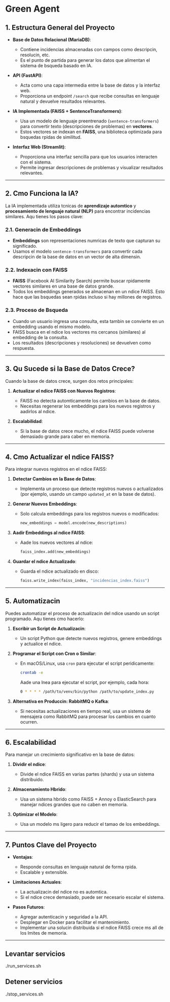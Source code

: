 # Green Agent

## **1. Estructura General del Proyecto**

- **Base de Datos Relacional (MariaDB)**:
  - Contiene incidencias almacenadas con campos como descripcin, resolucin, etc.
  - Es el punto de partida para generar los datos que alimentan el sistema de bsqueda basado en IA.

- **API (FastAPI)**:
  - Acta como una capa intermedia entre la base de datos y la interfaz web.
  - Proporciona un endpoint `/search` que recibe consultas en lenguaje natural y devuelve resultados relevantes.

- **IA Implementada (FAISS + SentenceTransformers)**:
  - Usa un modelo de lenguaje preentrenado (`sentence-transformers`) para convertir texto (descripciones de problemas) en **vectores**.
  - Estos vectores se indexan en **FAISS**, una biblioteca optimizada para bsquedas rpidas de similitud.

- **Interfaz Web (Streamlit)**:
  - Proporciona una interfaz sencilla para que los usuarios interacten con el sistema.
  - Permite ingresar descripciones de problemas y visualizar resultados relevantes.

---

## **2. Cmo Funciona la IA?**

La IA implementada utiliza tcnicas de **aprendizaje automtico** y **procesamiento de lenguaje natural (NLP)** para encontrar incidencias similares. Aqu tienes los pasos clave:

### **2.1. Generacin de Embeddings**

- **Embeddings** son representaciones numricas de texto que capturan su significado.
- Usamos el modelo `sentence-transformers` para convertir cada descripcin de la base de datos en un vector de alta dimensin.

### **2.2. Indexacin con FAISS**

- **FAISS** (Facebook AI Similarity Search) permite buscar rpidamente vectores similares en una base de datos grande.
- Todos los embeddings generados se almacenan en un ndice FAISS. Esto hace que las bsquedas sean rpidas incluso si hay millones de registros.

### **2.3. Proceso de Bsqueda**

- Cuando un usuario ingresa una consulta, esta tambin se convierte en un embedding usando el mismo modelo.
- FAISS busca en el ndice los vectores ms cercanos (similares) al embedding de la consulta.
- Los resultados (descripciones y resoluciones) se devuelven como respuesta.

---

## **3. Qu Sucede si la Base de Datos Crece?**

Cuando la base de datos crece, surgen dos retos principales:

1. **Actualizar el ndice FAISS con Nuevos Registros**:
   - FAISS no detecta automticamente los cambios en la base de datos.
   - Necesitas regenerar los embeddings para los nuevos registros y aadirlos al ndice.

2. **Escalabilidad**:
   - Si la base de datos crece mucho, el ndice FAISS puede volverse demasiado grande para caber en memoria.

---

## **4. Cmo Actualizar el ndice FAISS?**

Para integrar nuevos registros en el ndice FAISS:

1. **Detectar Cambios en la Base de Datos**:
   - Implementa un proceso que detecte registros nuevos o actualizados (por ejemplo, usando un campo `updated_at` en la base de datos).

2. **Generar Nuevos Embeddings**:
   - Solo calcula embeddings para los registros nuevos o modificados:

     ```python
     new_embeddings = model.encode(new_descriptions)
     ```

3. **Aadir Embeddings al ndice FAISS**:
   - Aade los nuevos vectores al ndice:

     ```python
     faiss_index.add(new_embeddings)
     ```

4. **Guardar el ndice Actualizado**:
   - Guarda el ndice actualizado en disco:

     ```python
     faiss.write_index(faiss_index, "incidencias_index.faiss")
     ```

---

## **5. Automatizacin**

Puedes automatizar el proceso de actualizacin del ndice usando un script programado. Aqu tienes cmo hacerlo:

1. **Escribir un Script de Actualizacin**:
   - Un script Python que detecte nuevos registros, genere embeddings y actualice el ndice.

2. **Programar el Script con Cron o Similar**:

   - En macOS/Linux, usa `cron` para ejecutar el script peridicamente:

     ```bash
     crontab -e
     ```

     Aade una lnea para ejecutar el script, por ejemplo, cada hora:

     ```bash
     0 * * * * /path/to/venv/bin/python /path/to/update_index.py
     ```

3. **Alternativa en Produccin: RabbitMQ o Kafka**:
   - Si necesitas actualizaciones en tiempo real, usa un sistema de mensajera como RabbitMQ para procesar los cambios en cuanto ocurren.

---

## **6. Escalabilidad**

Para manejar un crecimiento significativo en la base de datos:

1. **Dividir el ndice**:
   - Divide el ndice FAISS en varias partes (shards) y usa un sistema distribuido.

2. **Almacenamiento Hbrido**:
   - Usa un sistema hbrido como FAISS + Annoy o ElasticSearch para manejar ndices grandes que no caben en memoria.

3. **Optimizar el Modelo**:
   - Usa un modelo ms ligero para reducir el tamao de los embeddings.

---

## **7. Puntos Clave del Proyecto**

- **Ventajas**:
  - Responde consultas en lenguaje natural de forma rpida.
  - Escalable y extensible.

- **Limitaciones Actuales**:
  - La actualizacin del ndice no es automtica.
  - Si el ndice crece demasiado, puede ser necesario escalar el sistema.

- **Pasos Futuros**:
  - Agregar autenticacin y seguridad a la API.
  - Desplegar en Docker para facilitar el mantenimiento.
  - Implementar una solucin distribuida si el ndice FAISS crece ms all de los lmites de memoria.

---

## Levantar servicios

   ./run_services.sh

## Detener servicios

   ./stop_services.sh
